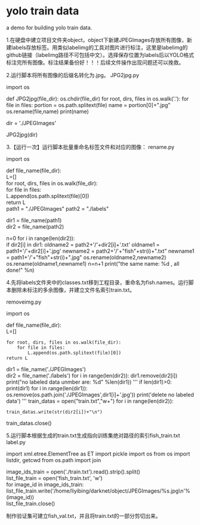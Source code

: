 # yolo train data
a demo for building yolo train data.

1.在硬盘中建立项目文件夹object，object下新建JPEGImages存放所有图像，新建labels存放标签。用类似labelimg的工具对图片进行标注，这里是labelimg的github链接（labelimg路径不可包括中文）。选择保存位置为labels后以YOLO格式标注完所有图像。标注结果备份好！！！后续文件操作出现问题还可以挽救。

2.运行脚本将所有图像的后缀名转化为.jpg。
JPG2jpg.py

import os      
  
def JPG2jpg(file_dir):
    os.chdir(file_dir)
    for root, dirs, files in os.walk('.'):
        for file in files:
            portion = os.path.splitext(file)
            name = portion[0]+".jpg"
            os.rename(file,name)
            print(name)
  
dir = './JPEGImages'

JPG2jpg(dir)

3.【运行一次】运行脚本批量重命名标签文件和对应的图像：
rename.py

import os      
  
def file_name(file_dir):     
    L=[]  
    for root, dirs, files in os.walk(file_dir):    
        for file in files:      
            L.append(os.path.splitext(file)[0])    
    return L  
path1 = "./JPEGImages"
path2 = "./labels"

dir1 = file_name(path1)  
dir2 = file_name(path2)

n=0
for i in range(len(dir2)):	
    if dir2[i] in dir1:
        oldname2 = path2+'/'+dir2[i]+'.txt'
        oldname1 = path1+'/'+dir2[i]+'.jpg'
        newname2 = path2+'/'+"fish"+str(i)+".txt"
        newname1 = path1+'/'+"fish"+str(i)+".jpg"
        os.rename(oldname2,newname2)
        os.rename(oldname1,newname1)
        n=n+1
print("the same name: %d , all done!" %n)

4.先将labels文件夹中的classes.txt移到工程目录，重命名为fish.names。运行脚本删除未标注的多余图像，并建立文件名索引train.txt。

removeimg.py

import os      
  
def file_name(file_dir):     
    L=[]  
     
    for root, dirs, files in os.walk(file_dir):    
        for file in files:      
            L.append(os.path.splitext(file)[0])    
    return L  
  
dir1 = file_name('./JPEGImages')  
dir2 = file_name('./labels')
for i in range(len(dir2)):
    dir1.remove(dir2[i])
print("no labeled data unmber are: %d" %len(dir1))
'''
if len(dir1)>0:
    print(dir1) 
    for i in range(len(dir1)):
        os.remove(os.path.join('./JPEGImages',dir1[i]+'.jpg'))
    print('delete no labeled data')
'''
train_datas = open("train.txt","w+")
for i in range(len(dir2)):

    train_datas.write(str(dir2[i])+"\n")

train_datas.close()

5.运行脚本根据生成的train.txt生成指向训练集绝对路径的索引fish_train.txt
label.py


import xml.etree.ElementTree as ET
import pickle
import os
from os import listdir, getcwd
from os.path import join

image_ids_train = open('./train.txt').read().strip().split()  
list_file_train = open('fish_train.txt', 'w')     
for image_id in image_ids_train:
    list_file_train.write('/home/liyibing/darknet/object/JPEGImages/%s.jpg\n'%(image_id))  
list_file_train.close()

制作验证集可建立fish_val.txt，并且将train.txt的一部分剪切出来。
